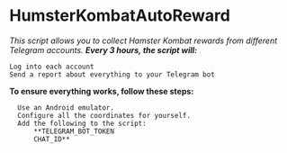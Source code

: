 # HumsterKombatAutoReward
*This script allows you to collect Hamster Kombat rewards from different Telegram accounts.*
***Every 3 hours, the script will:***
```
Log into each account
Send a report about everything to your Telegram bot
```
**To ensure everything works, follow these steps:**
```
  Use an Android emulator.
  Configure all the coordinates for yourself.
  Add the following to the script:
      **TELEGRAM_BOT_TOKEN
      CHAT_ID**
```

